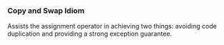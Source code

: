### Copy and Swap Idiom
Assists the assignment operator in achieving two things: avoiding code duplication and providing
a strong exception guarantee. 